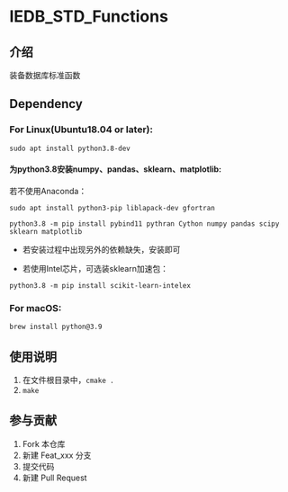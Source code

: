 # IEDB_STD_Functions

## 介绍
装备数据库标准函数

## Dependency
### For Linux(Ubuntu18.04 or later):
```sudo apt install python3.8-dev```

#### 为python3.8安装numpy、pandas、sklearn、matplotlib:
若不使用Anaconda：

```sudo apt install python3-pip liblapack-dev gfortran```

```python3.8 -m pip install pybind11 pythran Cython numpy pandas scipy sklearn matplotlib```

- 若安装过程中出现另外的依赖缺失，安装即可

- 若使用Intel芯片，可选装sklearn加速包：

```python3.8 -m pip install scikit-learn-intelex```

### For macOS:
```brew install python@3.9```
## 使用说明

1.  在文件根目录中，```cmake .```
2.  ```make```

## 参与贡献

1.  Fork 本仓库
2.  新建 Feat_xxx 分支
3.  提交代码
4.  新建 Pull Request
